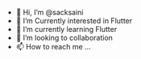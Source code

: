 - 👋 Hi, I’m @sacksaini
- 👀 I’m Currently interested in Flutter 
- 🌱 I’m currently learning Flutter
- 💞️ I’m looking to collaboration
- 📫 How to reach me ...

<!---
sacksaini/sacksaini is a ✨ special ✨ repository because its `README.md` (this file) appears on your GitHub profile.
You can click the Preview link to take a look at your changes.
--->
